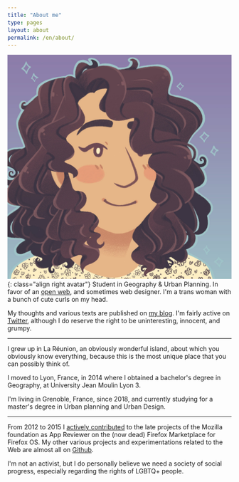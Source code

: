 ```yaml
---
title: "About me"
type: pages
layout: about
permalink: /en/about/
---
```

![My proud look. Or something like that.](/images/layout/logos/Nileane-Chibi-byJessBoooworth.jpg){: class="align right avatar"}
Student in Geography & Urban Planning. In favor of an [open web](https://www.mozilla.org/en-US/about/manifesto/), and sometimes web designer. I'm a trans woman with a bunch of cute curls on my head.

My thoughts and various texts are published on [my blog](/en/archive). I'm fairly active on [Twitter](https://twitter.com/Nildeala), although I do reserve the right to be uninteresting, innocent, and grumpy.

---

I grew up in La Réunion, an obviously wonderful island, about which you obviously know everything, because this is the most unique place that you can possibly think of.

I moved to Lyon, France, in 2014 where I obtained a bachelor's degree in Geography, at University Jean Moulin Lyon 3.

I'm living in Grenoble, France, since 2018, and currently studying for a master's degree in Urban planning and Urban Design.

---

From 2012 to 2015 I [actively contributed](https://mozillians.org/en-US/u/Nildeala/) to the late projects of the Mozilla foundation as App Reviewer on the (now dead) Firefox Marketplace for Firefox OS.
My other various projects and experimentations related to the Web are almost all on [Github](https://github.com/Nildeala).

I'm not an activist, but I do personally believe we need a society of social progress, especially regarding the rights of LGBTQ+ people.
